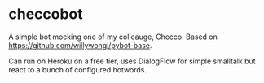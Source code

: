 # checcobot
A simple bot mocking one of my colleauge, Checco. Based on https://github.com/willywongi/pybot-base.

Can run on Heroku on a free tier, uses DialogFlow for simple smalltalk but react to a bunch of configured hotwords.

